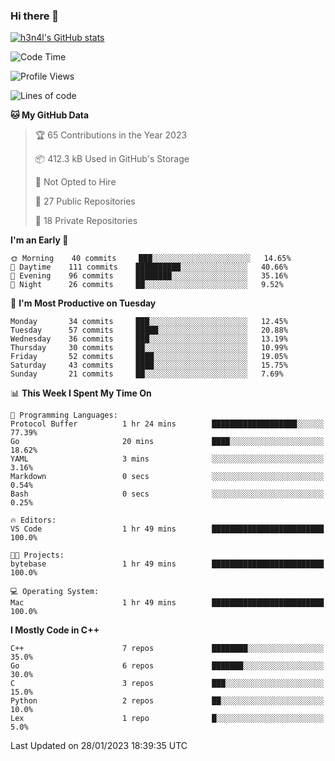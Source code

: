 ### Hi there 👋

[![h3n4l's GitHub stats](https://github-readme-stats.vercel.app/api?username=h3n4l&count_private=true&show_icons=true&theme=radical)](https://github.com/h3n4l/github-readme-stats)

<!--START_SECTION:waka-->
![Code Time](http://img.shields.io/badge/Code%20Time-900%20hrs%2045%20mins-blue)

![Profile Views](http://img.shields.io/badge/Profile%20Views-0-blue)

![Lines of code](https://img.shields.io/badge/From%20Hello%20World%20I%27ve%20Written-44%20Thousand%20lines%20of%20code-blue)

**🐱 My GitHub Data** 

> 🏆 65 Contributions in the Year 2023
 > 
> 📦 412.3 kB Used in GitHub's Storage 
 > 
> 🚫 Not Opted to Hire
 > 
> 📜 27 Public Repositories 
 > 
> 🔑 18 Private Repositories  
 > 
**I'm an Early 🐤** 

```text
🌞 Morning    40 commits     ███░░░░░░░░░░░░░░░░░░░░░░   14.65% 
🌆 Daytime    111 commits    ██████████░░░░░░░░░░░░░░░   40.66% 
🌃 Evening    96 commits     ████████░░░░░░░░░░░░░░░░░   35.16% 
🌙 Night      26 commits     ██░░░░░░░░░░░░░░░░░░░░░░░   9.52%

```
📅 **I'm Most Productive on Tuesday** 

```text
Monday       34 commits     ███░░░░░░░░░░░░░░░░░░░░░░   12.45% 
Tuesday      57 commits     █████░░░░░░░░░░░░░░░░░░░░   20.88% 
Wednesday    36 commits     ███░░░░░░░░░░░░░░░░░░░░░░   13.19% 
Thursday     30 commits     ██░░░░░░░░░░░░░░░░░░░░░░░   10.99% 
Friday       52 commits     ████░░░░░░░░░░░░░░░░░░░░░   19.05% 
Saturday     43 commits     ████░░░░░░░░░░░░░░░░░░░░░   15.75% 
Sunday       21 commits     ██░░░░░░░░░░░░░░░░░░░░░░░   7.69%

```


📊 **This Week I Spent My Time On** 

```text
💬 Programming Languages: 
Protocol Buffer          1 hr 24 mins        ███████████████████░░░░░░   77.39% 
Go                       20 mins             ████░░░░░░░░░░░░░░░░░░░░░   18.62% 
YAML                     3 mins              ░░░░░░░░░░░░░░░░░░░░░░░░░   3.16% 
Markdown                 0 secs              ░░░░░░░░░░░░░░░░░░░░░░░░░   0.54% 
Bash                     0 secs              ░░░░░░░░░░░░░░░░░░░░░░░░░   0.25%

🔥 Editors: 
VS Code                  1 hr 49 mins        █████████████████████████   100.0%

🐱‍💻 Projects: 
bytebase                 1 hr 49 mins        █████████████████████████   100.0%

💻 Operating System: 
Mac                      1 hr 49 mins        █████████████████████████   100.0%

```

**I Mostly Code in C++** 

```text
C++                      7 repos             ████████░░░░░░░░░░░░░░░░░   35.0% 
Go                       6 repos             ███████░░░░░░░░░░░░░░░░░░   30.0% 
C                        3 repos             ███░░░░░░░░░░░░░░░░░░░░░░   15.0% 
Python                   2 repos             ██░░░░░░░░░░░░░░░░░░░░░░░   10.0% 
Lex                      1 repo              █░░░░░░░░░░░░░░░░░░░░░░░░   5.0%

```



 Last Updated on 28/01/2023 18:39:35 UTC
<!--END_SECTION:waka-->

